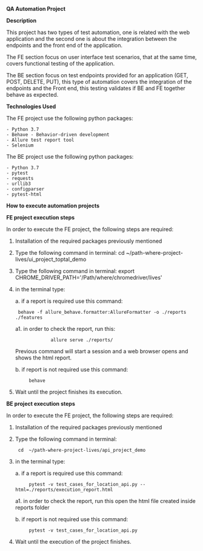**QA Automation Project**

**Description**

This project has two types of test automation, one is related with the web application and the second one is about the
integration between the endpoints and the front end of the application.

The FE section focus on user interface test scenarios, that at the same time,
covers functional testing of the application.

The BE section focus on test endpoints provided for an application (GET, POST, DELETE, PUT), this type of automation
covers the integration of the endpoints and the Front end, this testing validates if BE and FE together behave as expected.

**Technologies Used**

The FE project use the following python packages:

    - Python 3.7
    - Behave - Behavior-driven development
    - Allure test report tool
    - Selenium

The BE project use the following python packages:

    - Python 3.7
    - pytest
    - requests
    - urllib3
    - configparser
    - pytest-html


**How to execute automation projects**

**FE project execution steps**

In order to execute the FE project, the following steps are required:

1. Installation of the required packages previously mentioned

2. Type the following command in terminal: cd ~/path-where-project-lives/ui_project_toptal_demo

3. Type the following command in terminal: export CHROME_DRIVER_PATH='/Path/where/chromedriver/lives'

4. in the terminal type:

    a. if a report is required use this command:

        behave -f allure_behave.formatter:AllureFormatter -o ./reports ./features

    a1. in order to check the report, run this:

                    allure serve ./reports/

    Previous command will start a session and a web browser opens and shows the html report.

    b. if report is not required use this command:

            behave

5. Wait until the project finishes its execution.


**BE project execution steps**

In order to execute the FE project, the following steps are required:

1. Installation of the required packages previously mentioned

2. Type the following command in terminal:

        cd  ~/path-where-project-lives/api_project_demo

3. in the terminal type:

    a. if a report is required use this command:

            pytest -v test_cases_for_location_api.py --html=./reports/execution_report.html


    a1. in order to check the report, run this open the html file created inside reports folder

    b. if report is not required use this command:

            pytest -v test_cases_for_location_api.py

4. Wait until the execution of the project finishes.
